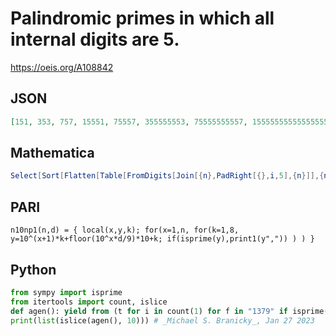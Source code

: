 # Palindromic primes in which all internal digits are 5\.
https://oeis.org/A108842
## JSON
```JSON
[151, 353, 757, 15551, 75557, 355555553, 75555555557, 155555555555555555551, 755555555555555555557, 75555555555555555555557, 155555555555555555555555555555551, 75555555555555555555555555555555555555555555555555555555557]
```
## Mathematica
```Mathematica
Select[Sort[Flatten[Table[FromDigits[Join[{n},PadRight[{},i,5],{n}]],{n,{1,3,7,9}},{i,80}]]],PrimeQ] (* _Harvey P. Dale_, May 18 2015 *)
```
## PARI
```PARI
n10np1(n,d) = { local(x,y,k); for(x=1,n, for(k=1,8, y=10^(x+1)*k+floor(10^x*d/9)*10+k; if(isprime(y),print1(y",")) ) ) }
```
## Python
```Python
from sympy import isprime
from itertools import count, islice
def agen(): yield from (t for i in count(1) for f in "1379" if isprime(t:=int(f + "5"*i + f)))
print(list(islice(agen(), 10))) # _Michael S. Branicky_, Jan 27 2023
```
